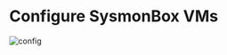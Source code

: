 # Configure SysmonBox VMs

![config](https://camo.githubusercontent.com/5d4136d2b05358290923a98a1298326d8df529b3/68747470733a2f2f692e696d6775722e636f6d2f51645a774a70302e706e67)
